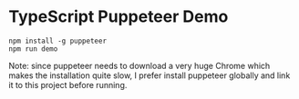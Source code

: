 TypeScript Puppeteer Demo
=======================================

```
npm install -g puppeteer
npm run demo
```

Note: since puppeteer needs to download a very huge Chrome which makes the installation quite slow,
I prefer install puppeteer globally and link it to this project before running.
